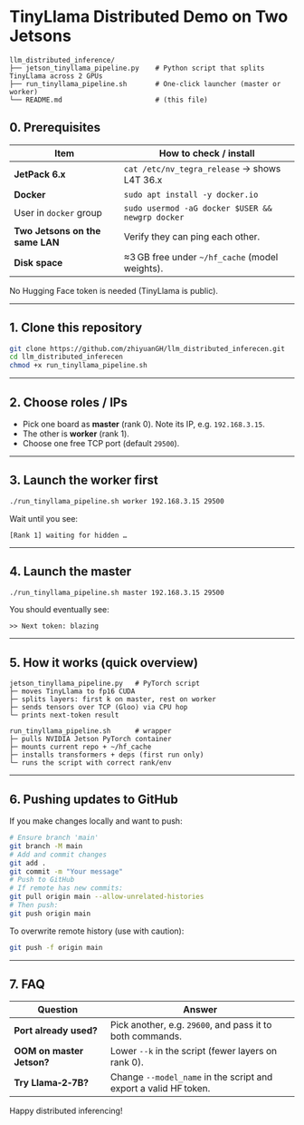 # TinyLlama Distributed Demo on Two Jetsons

```
llm_distributed_inference/
├── jetson_tinyllama_pipeline.py    # Python script that splits TinyLlama across 2 GPUs
├── run_tinyllama_pipeline.sh       # One‑click launcher (master or worker)
└── README.md                       # (this file)
```

## 0. Prerequisites

| Item                            | How to check / install                           |
| ------------------------------- | ------------------------------------------------ |
| **JetPack 6.x**                 | `cat /etc/nv_tegra_release` → shows L4T 36.x     |
| **Docker**                      | `sudo apt install -y docker.io`                  |
| User in `docker` group          | `sudo usermod -aG docker $USER && newgrp docker` |
| **Two Jetsons on the same LAN** | Verify they can ping each other.                 |
| **Disk space**                  | ≈3 GB free under `~/hf_cache` (model weights).   |

No Hugging Face token is needed (TinyLlama is public).

---

## 1. Clone this repository

```bash
git clone https://github.com/zhiyuanGH/llm_distributed_inferecen.git
cd llm_distributed_inferecen
chmod +x run_tinyllama_pipeline.sh
```

---

## 2. Choose roles / IPs

* Pick one board as **master** (rank 0). Note its IP, e.g. `192.168.3.15`.
* The other is **worker** (rank 1).
* Choose one free TCP port (default `29500`).

---

## 3. Launch the worker **first**

```bash
./run_tinyllama_pipeline.sh worker 192.168.3.15 29500
```

Wait until you see:

```
[Rank 1] waiting for hidden …
```

---

## 4. Launch the master

```bash
./run_tinyllama_pipeline.sh master 192.168.3.15 29500
```

You should eventually see:

```
>> Next token: blazing
```

---

## 5. How it works (quick overview)

```
jetson_tinyllama_pipeline.py   # PyTorch script
├─ moves TinyLlama to fp16 CUDA
├─ splits layers: first k on master, rest on worker
├─ sends tensors over TCP (Gloo) via CPU hop
└─ prints next‑token result

run_tinyllama_pipeline.sh      # wrapper
├─ pulls NVIDIA Jetson PyTorch container
├─ mounts current repo + ~/hf_cache
├─ installs transformers + deps (first run only)
└─ runs the script with correct rank/env
```

---

## 6. Pushing updates to GitHub

If you make changes locally and want to push:

```bash
# Ensure branch 'main'
git branch -M main
# Add and commit changes
git add .
git commit -m "Your message"
# Push to GitHub
# If remote has new commits:
git pull origin main --allow-unrelated-histories
# Then push:
git push origin main
```

To overwrite remote history (use with caution):

```bash
git push -f origin main
```

---

## 7. FAQ

| Question                  | Answer                                                           |
| ------------------------- | ---------------------------------------------------------------- |
| **Port already used?**    | Pick another, e.g. `29600`, and pass it to both commands.        |
| **OOM on master Jetson?** | Lower `--k` in the script (fewer layers on rank 0).              |
| **Try Llama‑2‑7B?**       | Change `--model_name` in the script and export a valid HF token. |

Happy distributed inferencing!

